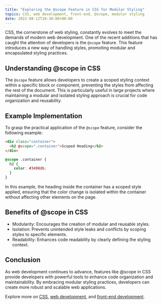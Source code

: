 ```yaml
---
title: "Exploring the @scope Feature in CSS for Modular Styling"
topics: CSS, web development, front-end, @scope, modular styling
date: 2022-08-12T10:30:00+00:00
---
```


CSS, the cornerstone of web styling, constantly evolves to meet the demands of modern web development. One of the recent additions that has caught the attention of developers is the `@scope` feature. This feature introduces a new way of handling styles, promoting modular and encapsulated styling practices.

## Understanding @scope in CSS

The `@scope` feature allows developers to create a scoped styling context within a specific block or component, preventing the styles from affecting the rest of the document. This is particularly useful in large projects where maintaining a modular and isolated styling approach is crucial for code organization and reusability.

## Example Implementation

To grasp the practical application of the `@scope` feature, consider the following example:

```html
<div class="container">
  <h2 @scope=".container">Scoped Heading</h2>
</div>
```

```css
@scope .container {
  h2 {
    color: #3498db;
  }
}
```

In this example, the heading inside the container has a scoped style applied, ensuring that the color change is isolated within the container without affecting other elements on the page.


## Benefits of @scope in CSS

- Modularity: Encourages the creation of modular and reusable styles.
- Isolation: Prevents unintended style leaks and conflicts by scoping styles to specific elements.
- Readability: Enhances code readability by clearly defining the styling context.

## Conclusion

As web development continues to advance, features like @scope in CSS provide developers with powerful tools to enhance code organization and maintainability. By embracing modular styling practices, developers can create more robust and scalable web applications.

Explore more on [CSS](https://developer.mozilla.org/en-US/docs/Web/CSS), [web development](https://developer.mozilla.org/en-US/docs/Learn), and [front-end development](https://developer.mozilla.org/en-US/docs/Learn/Front-end_web_developer).
